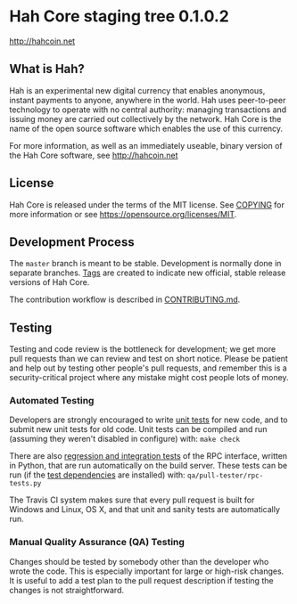 Hah Core staging tree 0.1.0.2
=============================

http://hahcoin.net


What is Hah?
----------------

Hah is an experimental new digital currency that enables anonymous, instant
payments to anyone, anywhere in the world. Hah uses peer-to-peer technology
to operate with no central authority: managing transactions and issuing money
are carried out collectively by the network. Hah Core is the name of the open
source software which enables the use of this currency.

For more information, as well as an immediately useable, binary version of
the Hah Core software, see http://hahcoin.net


License
-------

Hah Core is released under the terms of the MIT license. See [COPYING](COPYING) for more
information or see https://opensource.org/licenses/MIT.

Development Process
-------------------

The `master` branch is meant to be stable. Development is normally done in separate branches.
[Tags](https://github.com/hahcrypto/hahcoin/tags) are created to indicate new official,
stable release versions of Hah Core.

The contribution workflow is described in [CONTRIBUTING.md](CONTRIBUTING.md).

Testing
-------

Testing and code review is the bottleneck for development; we get more pull
requests than we can review and test on short notice. Please be patient and help out by testing
other people's pull requests, and remember this is a security-critical project where any mistake might cost people
lots of money.

### Automated Testing

Developers are strongly encouraged to write [unit tests](/doc/unit-tests.md) for new code, and to
submit new unit tests for old code. Unit tests can be compiled and run
(assuming they weren't disabled in configure) with: `make check`

There are also [regression and integration tests](/qa) of the RPC interface, written
in Python, that are run automatically on the build server.
These tests can be run (if the [test dependencies](/qa) are installed) with: `qa/pull-tester/rpc-tests.py`

The Travis CI system makes sure that every pull request is built for Windows
and Linux, OS X, and that unit and sanity tests are automatically run.

### Manual Quality Assurance (QA) Testing

Changes should be tested by somebody other than the developer who wrote the
code. This is especially important for large or high-risk changes. It is useful
to add a test plan to the pull request description if testing the changes is
not straightforward.
